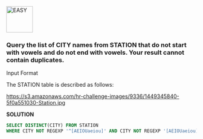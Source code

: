 <img src="https://img.shields.io/badge/EASY-green" alt="EASY" width="70">


### **Query the list of CITY names from STATION that do not start with vowels and do not end with vowels. Your result cannot contain duplicates.**

Input Format

The STATION table is described as follows:

https://s3.amazonaws.com/hr-challenge-images/9336/1449345840-5f0a551030-Station.jpg

**SOLUTION** 

```SQL
SELECT DISTINCT(CITY) FROM STATION
WHERE CITY NOT REGEXP '^[AEIOUaeiou]' AND CITY NOT REGEXP '[AEIOUaeiou]$';
```
